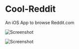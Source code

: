Cool-Reddit
===========

An iOS App to browse Reddit.com

![Screenshot](http://i.imgur.com/TshoPeU.png)

![Screenshot](http://i.imgur.com/CEYESu2.png)
